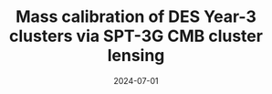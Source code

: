 ---
title: "Mass calibration of DES Year-3 clusters via SPT-3G CMB cluster lensing"
collection: "publications"
category: "co_papers"
permalink: /publications/2024JCAP07024A
link: https://ui.adsabs.harvard.edu/abs/2024JCAP...07..024A/abstract
date: 2024-07-01
venue: "Journal of Cosmology and Astroparticle Physics"
citation: "Klein, M., Mohr, J. J., Bocquet, S., et al. (2024), Monthly Notices of the Royal Astronomical Society, 531, 3973."
---
